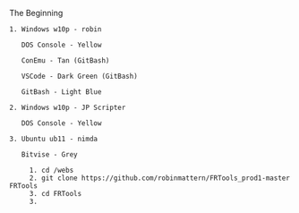

  The Beginning

    1. Windows w10p - robin

       DOS Console - Yellow

       ConEmu - Tan (GitBash)

       VSCode - Dark Green (GitBash)

       GitBash - Light Blue

    2. Windows w10p - JP Scripter

       DOS Console - Yellow

    3. Ubuntu ub11 - nimda

       Bitvise - Grey

         1. cd /webs
         2. git clone https://github.com/robinmattern/FRTools_prod1-master FRTools
         3. cd FRTools
         3. 

